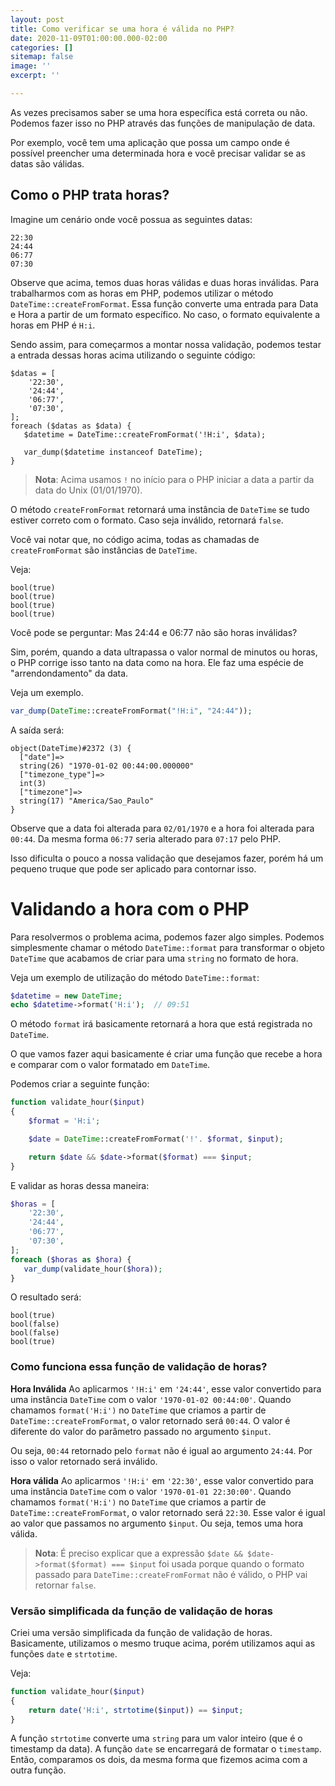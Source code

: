 ```yaml
---
layout: post
title: Como verificar se uma hora é válida no PHP?
date: 2020-11-09T01:00:00.000-02:00
categories: []
sitemap: false
image: ''
excerpt: ''

---
```

As vezes precisamos saber se uma hora específica está correta ou não. Podemos fazer isso no PHP através das funções de manipulação de data.

Por exemplo, você tem uma aplicação que possa um campo onde é possível preencher uma determinada hora e você precisar validar se as datas são válidas. 


## Como o PHP trata horas?

Imagine um cenário onde você possua as seguintes datas:

```
22:30
24:44
06:77
07:30
```

Observe que acima, temos duas horas válidas e duas horas inválidas. Para trabalharmos com as horas em PHP, podemos utilizar o método `DateTime::createFromFormat`. Essa função converte uma entrada para Data e Hora a partir de um formato específico. No caso, o formato equivalente a horas em PHP é `H:i`.

Sendo assim, para começarmos a montar nossa validação, podemos testar a entrada dessas horas acima utilizando o seguinte código:

```
$datas = [
    '22:30',
    '24:44',
    '06:77',
    '07:30',
];
foreach ($datas as $data) {
   $datetime = DateTime::createFromFormat('!H:i', $data);
   
   var_dump($datetime instanceof DateTime);
}
```

> **Nota**: Acima usamos `!` no início para o PHP iniciar a data a partir da data do Unix (01/01/1970).

O método `createFromFormat` retornará uma instância de `DateTime` se tudo estiver correto com o formato. Caso seja inválido, retornará `false`. 

Você vai notar que, no código acima, todas as chamadas de `createFromFormat` são instâncias de `DateTime`.

Veja:
```
bool(true)
bool(true)
bool(true)
bool(true)
```

Você pode se perguntar: Mas 24:44 e 06:77 não são horas inválidas?

Sim, porém, quando a data ultrapassa o valor normal de minutos ou horas, o PHP corrige isso tanto na data como na hora. Ele faz uma espécie de "arrendondamento" da data.

Veja um exemplo.

```php
var_dump(DateTime::createFromFormat("!H:i", "24:44"));
```

A saída será:

```
object(DateTime)#2372 (3) {
  ["date"]=>
  string(26) "1970-01-02 00:44:00.000000"
  ["timezone_type"]=>
  int(3)
  ["timezone"]=>
  string(17) "America/Sao_Paulo"
}
```

Observe que a data foi alterada para `02/01/1970` e a hora foi alterada para `00:44`. Da mesma forma `06:77` seria alterado para `07:17` pelo PHP. 

Isso dificulta o pouco a nossa validação que desejamos fazer, porém há um pequeno truque que pode ser aplicado para contornar isso.

# Validando a hora com o PHP

Para resolvermos o problema acima, podemos fazer algo simples. Podemos simplesmente chamar o método `DateTime::format` para transformar o objeto `DateTime` que acabamos de criar para uma `string` no formato de hora.

Veja um exemplo de utilização do método `DateTime::format`:

```php
$datetime = new DateTime;
echo $datetime->format('H:i');  // 09:51
```

O método `format` irá basicamente retornará a hora que está registrada no `DateTime`. 

O que vamos fazer aqui basicamente é criar uma função que recebe a hora e comparar com o valor formatado em `DateTime`.

Podemos criar a seguinte função:

```php
function validate_hour($input) 
{
    $format = 'H:i';

    $date = DateTime::createFromFormat('!'. $format, $input);

    return $date && $date->format($format) === $input;
}
```

E validar as horas dessa maneira:

```php
$horas = [
    '22:30',
    '24:44',
    '06:77',
    '07:30',
];
foreach ($horas as $hora) {
   var_dump(validate_hour($hora));
}
```

O resultado será:

```
bool(true)
bool(false)
bool(false)
bool(true)
```



### Como funciona essa função de validação de horas?

**Hora Inválida**
Ao aplicarmos `'!H:i'` em `'24:44'`, esse valor convertido para uma instância `DateTime` com o valor `'1970-01-02 00:44:00'`. Quando chamamos `format('H:i')` no `DateTime` que criamos a partir de `DateTime::createFromFormat`, o valor retornado será `00:44`. O valor é diferente do valor do parâmetro passado no argumento `$input`.

Ou seja, `00:44` retornado pelo `format` não é igual ao argumento `24:44`. Por isso o valor retornado será inválido.

**Hora válida**
Ao aplicarmos `'!H:i'` em `'22:30'`, esse valor convertido para uma instância `DateTime` com o valor `'1970-01-01 22:30:00'`. Quando chamamos `format('H:i')` no `DateTime` que criamos a partir de `DateTime::createFromFormat`, o valor retornado será `22:30`. Esse valor é igual ao valor que passamos no argumento `$input`. Ou seja, temos uma hora válida.


> **Nota**: É preciso explicar que a expressão `$date && $date->format($format) === $input` foi usada porque quando o formato passado para `DateTime::createFromFormat` não é válido, o PHP vai retornar `false`.  

### Versão simplificada da função de validação de horas

Criei uma versão simplificada da função de validação de horas. Basicamente, utilizamos o mesmo truque acima, porém utilizamos aqui as funções `date` e `strtotime`. 

Veja:

```php
function validate_hour($input)
{
    return date('H:i', strtotime($input)) == $input;
}
```

A função `strtotime` converte uma `string` para um valor inteiro (que é o timestamp da data).  A função `date` se encarregará de formatar o `timestamp`. Então, comparamos os dois, da mesma forma que fizemos acima com a outra função.